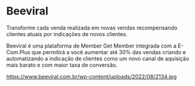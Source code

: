 # Beeviral

Transforme cada venda realizada em novas vendas recompensando clientes atuais por indicações de novos clientes.

Beeviral é uma plataforma de Member Get Member integrada com a E-Com.Plus que permitirá a você aumentar até 30% das vendas criando e automatizando a indicação de clientes como um novo canal de aquisição mais barato e com maior taxa de conversão.

https://www.beeviral.com.br/wp-content/uploads/2022/08/2134.jpg
